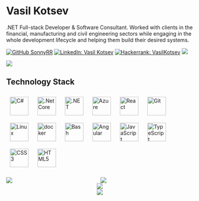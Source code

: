 # Vasil Kotsev

.NET Full-stack Developer & Software Consultant. Worked with clients in the financial, manufacturing and civil engineering sectors while engaging in the whole development lifecycle and helping them build their desired systems.

[![GitHub SonnyRR](https://img.shields.io/github/followers/SonnyRR?label=follow&style=social)](https://github.com/SonnyRR)
[![LinkedIn: Vasil Kotsev](https://img.shields.io/badge/-vasil.kotsev-blue?style=plastic&logo=Linkedin&logoColor=white&link=https://www.linkedin.com/in/vasil-kotsev/)](https://www.linkedin.com/in/vasil-kotsev/)
[![Hackerrank: VasilKotsev](https://img.shields.io/badge/-VasilKotsev-black?style=plastic&logo=hackerrank&logoColor=green&text=black&link=https://www.hackerrank.com/VasilKotsev)](https://www.hackerrank.com/VasilKotsev)
![](https://gitwar.herokuapp.com/badge?username=sonnyrr&style=plastic&color=green)

![](https://api.visitorbadge.io/api/VisitorHit?user=SonnyRR&repo=SonnyRR&countColorcountColor&countColor=%232aa889)

## Technology Stack
<div>
<img style="margin: 10px" src="https://profilinator.rishav.dev/skills-assets/csharp-original.svg" alt="C#" height="50" />
<img style="margin: 10px" src="https://profilinator.rishav.dev/skills-assets/dotnetcore.png" alt=".Net Core" height="50" />
<img style="margin: 10px" src="https://profilinator.rishav.dev/skills-assets/dot-net-original-wordmark.svg" alt=".NET" height="50" />
<img style="margin: 10px" src="https://profilinator.rishav.dev/skills-assets/microsoft_azure-icon.svg" alt="Azure" height="50" />
<img style="margin: 10px" src="https://profilinator.rishav.dev/skills-assets/redis-original-wordmark.svg" alt="React" height="50" />
<img style="margin: 10px" src="https://profilinator.rishav.dev/skills-assets/git-scm-icon.svg" alt="Git" height="50" />
<img style="margin: 10px" src="https://profilinator.rishav.dev/skills-assets/linux-original.svg" alt="Linux" height="50" />
<img style="margin: 10px" src="https://profilinator.rishav.dev/skills-assets/docker-original-wordmark.svg" alt="docker" height="50" />
<img style="margin: 10px" src="https://profilinator.rishav.dev/skills-assets/gnu_bash-icon.svg" alt="Bash" height="50" />
<img style="margin: 10px" src="https://profilinator.rishav.dev/skills-assets/angularjs-original.svg" alt="Angular" height="50" />
<img style="margin: 10px" src="https://profilinator.rishav.dev/skills-assets/javascript-original.svg" alt="JavaScript" height="50" />
<img style="margin: 10px" src="https://profilinator.rishav.dev/skills-assets/typescript-original.svg" alt="TypeScript" height="50" />
<img style="margin: 10px" src="https://profilinator.rishav.dev/skills-assets/css3-original-wordmark.svg" alt="CSS3" height="50" />
<img style="margin: 10px" src="https://profilinator.rishav.dev/skills-assets/html5-original-wordmark.svg" alt="HTML5" height="50" />
</div>
<br/>

<div align="center" sty>
    <img src="https://github-readme-stats-ten-gilt.vercel.app/api?username=sonnyrr&show_icons=true&count_private=true&hide_border=true&theme=gotham&bg_color=00000000" align="left" />
    <img src="https://github-readme-stats-ten-gilt.vercel.app/api/top-langs/?username=SonnyRR&theme=gotham&hide_border=true&bg_color=00000000">
</div>
<div align="center">
    <img src="https://github-readme-streak-stats.herokuapp.com?user=sonnyrr&theme=gotham&hide_border=true&background=FFFFFF00">
</div>
<div align="center">
    <img src="https://github-readme-activity-graph.vercel.app/graph?username=sonnyrr&theme=gotham&hide_border=true&bg_color=00000000"/>
</div>
